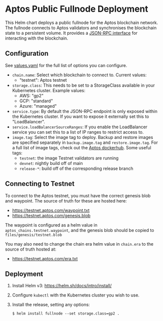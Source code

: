 Aptos Public Fullnode Deployment
================================

This Helm chart deploys a public fullnode for the Aptos blockchain network. The
fullnode connects to Aptos validators and synchronises the blockchain state to
a persistent volume. It provides a [JSON-RPC interface][] for interacting with
the blockchain.


Configuration
-------------

See [values.yaml][] for the full list of options you can configure.

* `chain.name`: Select which blockchain to connect to. Current values:
  - "testnet": Aptos testnet
* `storage.class`: This needs to be set to a StorageClass available in your
  Kubernetes cluster. Example values:
  - AWS: "gp2"
  - GCP: "standard"
  - Azure: "managed"
* `service.type`: By default the JSON-RPC endpoint is only exposed within the
  Kubernetes cluster. If you want to expose it externally set this to
  "LoadBalancer".
* `service.loadBalancerSourceRanges`: If you enable the LoadBalancer service you
  can set this to a list of IP ranges to restrict access to.
* `image.tag`: Select the image tag to deploy. Backup and restore images are specified separately in `backup.image.tag` and `restore.image.tag`. For a full list of image tags, check out the [Aptos dockerhub][]. Some useful tags:
  - `testnet`: the image Testnet validators are running
  - `devnet`: nightly build off of main
  - `release-*`: build off of the corresponding release branch

Connecting to Testnet
-------------

To connect to the Aptos testnet, you must have the correct genesis blob and waypoint. The source of truth for these are hosted here:
* https://testnet.aptos.com/waypoint.txt
* https://testnet.aptos.com/genesis.blob

The waypoint is configured as a helm value in `aptos_chains.testnet.waypoint`, and the genesis blob should be copied to `files/genesis/testnet.blob`

You may also need to change the chain era helm value in `chain.era` to the source of truth hosted at:
* https://testnet.aptos.com/era.txt

Deployment
----------

1. Install Helm v3: https://helm.sh/docs/intro/install/
2. Configure `kubectl` with the Kubernetes cluster you wish to use.
3. Install the release, setting any options:

       $ helm install fullnode --set storage.class=gp2 .


[json-rpc interface]: https://github.com/aptos/aptos/blob/main/json-rpc/json-rpc-spec.md
[values.yaml]: values.yaml
[Aptos dockerhub]: https://hub.docker.com/r/aptos/validator/tags?page=1&ordering=last_updated
